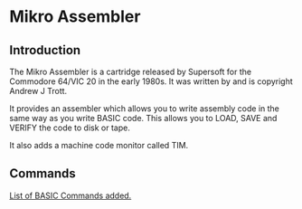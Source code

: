 # Mikro Assembler

## Introduction

The Mikro Assembler is a cartridge released by Supersoft for the Commodore 64/VIC 20 in the early 1980s. It was written by and is copyright Andrew J Trott.

It provides an assembler which allows you to write assembly code in the same way as you write BASIC code. This allows you to LOAD, SAVE and VERIFY the code to disk or tape.

It also adds a machine code monitor called TIM.

## Commands

[List of BASIC Commands added.](Basic%20Commands.md)
